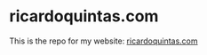 ricardoquintas.com
========
This is the repo for my website:
[ricardoquintas.com](http://www.ricardoquintas.com)
